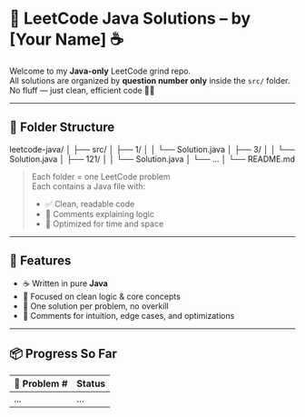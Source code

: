 # 🚀 LeetCode Java Solutions – by [Your Name] ☕

Welcome to my **Java-only** LeetCode grind repo.  
All solutions are organized by **question number only** inside the `src/` folder. No fluff — just clean, efficient code 🧠🔥

---

## 🧱 Folder Structure
leetcode-java/
│
├── src/
│ ├── 1/
│ │ └── Solution.java
│ ├── 3/
│ │ └── Solution.java
│ ├── 121/
│ │ └── Solution.java
│ └── ...
│
└── README.md


> Each folder = one LeetCode problem  
> Each contains a Java file with:
> - ✅ Clean, readable code  
> - 💬 Comments explaining logic  
> - 💯 Optimized for time and space

---

## 🧠 Features
- ☕ Written in pure **Java**
- 🧠 Focused on clean logic & core concepts
- 🔁 One solution per problem, no overkill
- 💬 Comments for intuition, edge cases, and optimizations

---

## 📦 Progress So Far
| 🔢 Problem # | Status   |
|-------------|----------|
| ...         | ...      |
